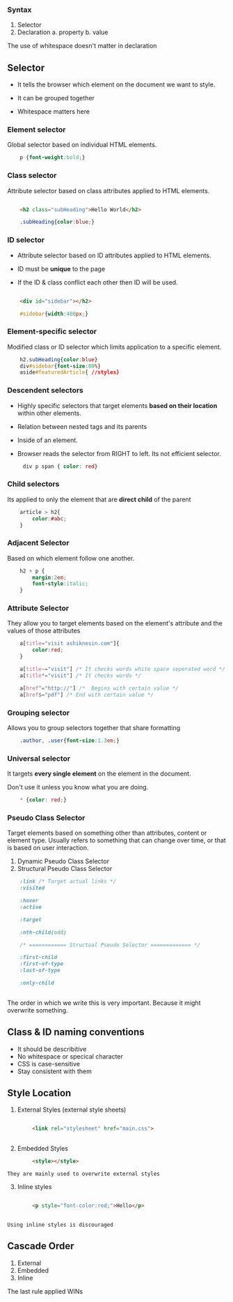 ### Syntax

1. Selector
2. Declaration
	a. property
	b. value

The use of whitespace doesn't matter in declaration

## Selector


- It tells the browser which element on the document we want to style.

- It can be grouped together

- Whitespace matters here

### Element selector

Global selector based on individual HTML elements.

```css
	p {font-weight:bold;}
```
### Class selector

Attribute selector based on class attributes applied to HTML elements.

```html

	<h2 class="subHeading">Hello World</h2> 

```

```css
	.subHeading{color:blue;} 
```
### ID selector

- Attribute selector based on ID attributes applied to HTML elements.

- ID must be **unique**  to the page

- If the ID & class conflict each other then ID will be used.

```html

	<div id="sidebar"></h2> 

```

```css 
	#sidebar{width:400px;} 
```

### Element-specific selector

Modified class or ID selector which limits application to a specific element.

```css
	h2.subHeading{color:blue}
	div#sidebar{font-size:80%}
	aside#featuredArticle{ //styles}
```
### Descendent selectors

- Highly specific selectors that target elements **based on their location** within other elements.

- Relation between nested tags and its parents

- Inside of an element.

- Browser reads the selector from RIGHT to left. Its not efficient selector.

```css
	 div p span { color: red} 
```

### Child selectors

Its applied to only the element that are **direct child** of the parent

```css
	article > h2{
		color:#abc;
	}
```
### Adjacent Selector

Based on which element follow one another.

```css
	h2 + p {
		margin:2em;
		font-style:italic;
	}

```
### Attribute Selector

They allow you to target elements based on the element's attribute and the values of those attributes

```css
	a[title="visit ashiknesin.com"]{
		color:red;
	}

	a[title~="visit"] /* It checks words white space seperated word */
	a[title*="visit"] /* It checks words */

	a[href^="http://"] /*  Begins with certain value */
	a[href$="pdf"] /* End with certain value */
```


### Grouping selector

Allows you to group selectors together that share formatting

```css 
	.author, .user{font-size:1.3em;} 
```



### Universal selector

It targets **every single element** on the element in the document.

Don't use it unless you know what you are doing.

```css
	* {color: red;}
```


### Pseudo Class Selector

Target elements based on something other than attributes, content or element type. Usually refers to something that can change over time, or that is based on user interaction.

1. Dynamic Pseudo Class Selector
2. Structural Pseudo Class Selector

```css
	:link /* Target actual links */
	:visited

	:hover
	:active

	:target

	:nth-child(odd)

	/* ============ Structual Pseudo Selector ============= */

	:first-child
	:first-of-type
	:last-of-type

	:only-child 
	
```

The order in which we write this is very important. Because it might overwrite something.

## Class & ID naming conventions

 -	It should be describitive 
 -	No whitespace or specical character
 -	CSS is case-sensitive
 -	Stay consistent with them



## Style Location

1. External Styles (external style sheets)
	
```html

 		<link rel="stylesheet" href="main.css"> 
	
```

2. Embedded Styles

```html
 		<style></style> 
```
	They are mainly used to overwrite external styles

3. Inline styles 

```html

		<p style="font-color:red;">Hello</p> 
	
```

	Using inline styles is discouraged

## Cascade Order


1. External
2. Embedded
3. Inline

The last rule applied WINs
